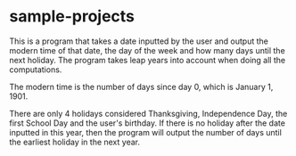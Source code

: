 # sample-projects

This is a program that takes a date inputted by the user and output the modern time of that date, the day of the week and how many days until the next holiday. The program takes leap years into account when doing all the computations.

The modern time is the number of days since day 0, which is January 1, 1901.

There are only 4 holidays considered Thanksgiving, Independence Day, the first School Day and the user's birthday.
If there is no holiday after the date inputted in this year, then the program will output the number of days until the earliest holiday in the next year.

